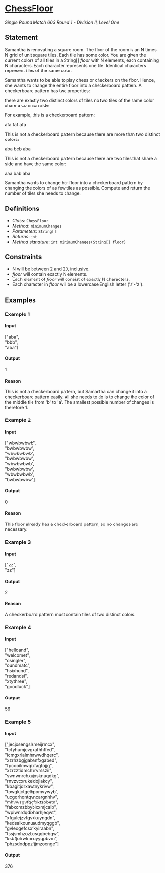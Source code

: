 # [ChessFloor](http://community.topcoder.com/tc?module=ProblemDetail&rd=16512&pm=13917)
*Single Round Match 663 Round 1 - Division II, Level One*

## Statement
Samantha is renovating a square room.
The floor of the room is an N times N grid of unit square tiles.
Each tile has some color.
You are given the current colors of all tiles in a String[] *floor* with N elements, each containing N characters.
Each character represents one tile.
Identical characters represent tiles of the same color.

Samantha wants to be able to play chess or checkers on the floor.
Hence, she wants to change the entire floor into a checkerboard pattern.
A checkerboard pattern has two properties:

there are exactly two distinct colors of tiles
no two tiles of the same color share a common side

For example, this is a checkerboard pattern:

afa
faf
afa

This is not a checkerboard pattern because there are more than two distinct colors:

aba
bcb
aba

This is not a checkerboard pattern because there are two tiles that share a side and have the same color:

aaa
bab
aba

Samantha wants to change her floor into a checkerboard pattern by changing the colors of as few tiles as possible.
Compute and return the number of tiles she needs to change.

## Definitions
- *Class*: `ChessFloor`
- *Method*: `minimumChanges`
- *Parameters*: `String[]`
- *Returns*: `int`
- *Method signature*: `int minimumChanges(String[] floor)`

## Constraints
- N will be between 2 and 20, inclusive.
- *floor* will contain exactly N elements.
- Each element of *floor* will consist of exactly N characters.
- Each character in *floor* will be a lowercase English letter ('a'-'z').

## Examples
### Example 1
#### Input
<c>["aba",<br /> "bbb",<br /> "aba"]</c>
#### Output
<c>1</c>
#### Reason
This is not a checkerboard pattern, but Samantha can change it into a checkerboard pattern easily.
All she needs to do is to change the color of the middle tile from 'b' to 'a'.
The smallest possible number of changes is therefore 1.

### Example 2
#### Input
<c>["wbwbwbwb",<br /> "bwbwbwbw",<br /> "wbwbwbwb",<br /> "bwbwbwbw",<br /> "wbwbwbwb",<br /> "bwbwbwbw",<br /> "wbwbwbwb",<br /> "bwbwbwbw"]</c>
#### Output
<c>0</c>
#### Reason
This floor already has a checkerboard pattern, so no changes are necessary.

### Example 3
#### Input
<c>["zz",<br /> "zz"]</c>
#### Output
<c>2</c>
#### Reason
A checkerboard pattern must contain tiles of two distinct colors.

### Example 4
#### Input
<c>["helloand",<br /> "welcomet",<br /> "osingler",<br /> "oundmatc",<br /> "hsixhund",<br /> "redandsi",<br /> "xtythree",<br /> "goodluck"]</c>
#### Output
<c>56</c>
### Example 5
#### Input
<c>["jecjxsengslsmeijrmcx",<br /> "tcfyhumjcvgkafhhffed",<br /> "icmgxrlalmhnwwdhqerc",<br /> "xzrhzbgjgabanfxgabed",<br /> "fpcooilmwqixfagfojjq",<br /> "xzrzztidmchxrvrsszii",<br /> "swnwnrchxujxsknuqdkg",<br /> "rnvzvcxrukeidojlakcy",<br /> "kbagitjdrxawtnykrivw",<br /> "towgkjctgelhpomvywyb",<br /> "ucgqrhqntqvncargnhhv",<br /> "mhvwsgvfqgfxktzobetn",<br /> "fabxcmzbbyblxxmjcaib",<br /> "wpiwnrdqdixharhjeqwt",<br /> "xfgulejzvfgvkkuyngdn",<br /> "kedsalkounuaudmyqggb",<br /> "gvleogefcsxfkyiraabn",<br /> "tssjsmhzozbcsqqbebqw",<br /> "ksbfjoirwlmnoyyqpbvm",<br /> "phzsdodppzfjjmzocnge"]</c>
#### Output
<c>376</c>

